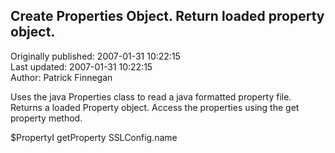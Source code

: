 ## Create Properties Object.  Return loaded property object.  
Originally published: 2007-01-31 10:22:15  
Last updated: 2007-01-31 10:22:15  
Author: Patrick Finnegan  
  
Uses the java Properties class to read a java formatted property file.  Returns a loaded Property object. Access the properties using the get property method.

$PropertyI getProperty  SSLConfig.name